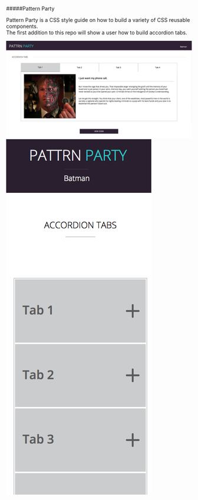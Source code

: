 #####Pattern Party

Pattern Party is a CSS style guide on how to build a variety of CSS reusable components.  
The first addition to this repo will show a user how to build accordion tabs.

![Comp](./src/assets/screenshot.png)
![Comp](./src/assets/screenshot-mobile.png)
